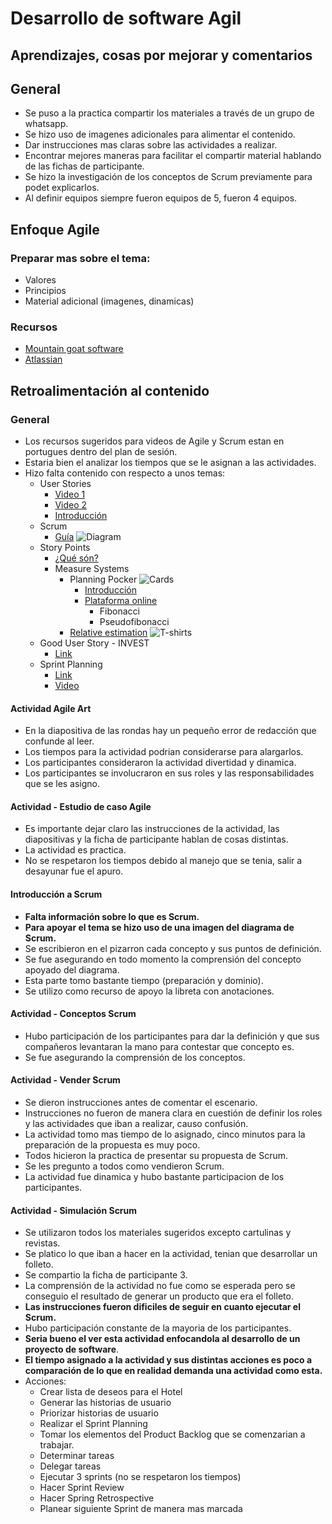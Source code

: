 # Desarrollo de software Agil

## Aprendizajes, cosas por mejorar y comentarios

## General
- Se puso a la practica compartir los materiales a través de un grupo de whatsapp.
- Se hizo uso de imagenes adicionales para alimentar el contenido.
- Dar instrucciones mas claras sobre las actividades a realizar.
- Encontrar mejores maneras para facilitar el compartir material hablando de las fichas de participante.
- Se hizo la investigación de los conceptos de Scrum previamente para podet
explicarlos.
- Al definir equipos siempre fueron equipos de 5, fueron 4 equipos.

## Enfoque Agile

### Preparar mas sobre el tema:
- Valores
- Principios
- Material adicional (imagenes, dinamicas)

### Recursos
- [Mountain goat software](https://www.mountaingoatsoftware.com/)
- [Atlassian](https://www.atlassian.com/agile)

## Retroalimentación al contenido

### General
- Los recursos sugeridos para videos de Agile y Scrum estan en portugues dentro del plan de sesión.
- Estaria bien el analizar los tiempos que se le asignan a las actividades.
- Hizo falta contenido con respecto a unos temas:
    - User Stories
        - [Video 1](https://www.youtube.com/watch?v=tKSUokG3Y0w)
        - [Video 2](https://www.youtube.com/watch?v=apOvF9NVguA)
        - [Introducción](https://www.mountaingoatsoftware.com/presentations/introduction-to-user-stories)
    - Scrum
        - [Guía](https://www.scrumguides.org/index.html)
        ![Diagram](https://i.pinimg.com/originals/fb/ee/55/fbee5577b8a4009077154b5624706097.jpg)
    - Story Points
        + [¿Qué són?](https://www.mountaingoatsoftware.com/blog/what-are-story-points)
        + Measure Systems
            + Planning Pocker
            ![Cards](https://d2o2utebsixu4k.cloudfront.net/media/images/1535700316774-image1.png)
                + [Introducción](https://www.mountaingoatsoftware.com/agile/planning-poker)
                + [Plataforma online](https://www.planningpoker.com/)
                    + Fibonacci
                    + Pseudofibonacci
            + [Relative estimation](https://www.agilealliance.org/glossary/relative-estimation/)
            ![T-shirts](https://miro.medium.com/max/2398/1*axfLvwpz92-7ybaohbGxwg.png)
    - Good User Story - INVEST
        - [Link](https://agileforall.com/new-to-agile-invest-in-good-user-stories/)
    - Sprint Planning
        - [Link](https://www.agilealliance.org/glossary/sprint-planning/)
        - [Video](https://www.youtube.com/watch?v=wPvG9NZNUa4)

#### Actividad Agile Art
- En la diapositiva de las rondas hay un pequeño error de redacción que confunde al leer.
- Los tiempos para la actividad podrian considerarse para alargarlos.
- Los participantes consideraron la actividad divertidad y dinamica.
- Los participantes se involucraron en sus roles y las responsabilidades que se les asigno.

#### Actividad - Estudio de caso Agile
- Es importante dejar claro las instrucciones de la actividad, las diapositivas
y la ficha de participante hablan de cosas distintas.
- La actividad es practica.
- No se respetaron los tiempos debido al manejo que se tenia, salir a desayunar fue el apuro.

#### Introducción a Scrum

- **Falta información sobre lo que es Scrum.**
- **Para apoyar el tema se hizo uso de una imagen del diagrama de Scrum.**
- Se escribieron en el pizarron cada concepto y sus puntos de definición.
- Se fue asegurando en todo momento la comprensión del concepto apoyado del diagrama.
- Esta parte tomo bastante tiempo (preparación y dominio).
- Se utilizo como recurso de apoyo la libreta con anotaciones.

#### Actividad - Conceptos Scrum

- Hubo participación de los participantes para dar la definición y que
sus compañeros levantaran la mano para contestar que concepto es.
- Se fue asegurando la comprensión de los conceptos.

#### Actividad - Vender Scrum

- Se dieron instrucciones antes de comentar el escenario.
- Instrucciones no fueron de manera clara en cuestión de definir los roles y las actividades que iban a realizar, causo confusión.
- La actividad tomo mas tiempo de lo asignado, cinco minutos para la preparación de la propuesta es muy poco.
- Todos hicieron la practica de presentar su propuesta de Scrum.
- Se les pregunto a todos como vendieron Scrum.
- La actividad fue dinamica y hubo bastante participacion de los participantes.

#### Actividad - Simulación Scrum

- Se utilizaron todos los materiales sugeridos excepto cartulinas y revistas.
- Se platico lo que iban a hacer en la actividad, tenian que desarrollar un folleto.
- Se compartio la ficha de participante 3.
- La comprensión de la actividad no fue como se esperada pero se conseguio el resultado de generar un producto que era el folleto.
- **Las instrucciones fueron dificiles de seguir en cuanto ejecutar el Scrum.**
- Hubo participación constante de la mayoria de los participantes.
- **Seria bueno el ver esta actividad enfocandola al desarrollo de un proyecto de software**.
- **El tiempo asignado a la actividad y sus distintas acciones es poco a comparación de lo que en realidad demanda una actividad como esta.**
- Acciones: 
    - Crear lista de deseos para el Hotel
    - Generar las historias de usuario
    - Priorizar historias de usuario
    - Realizar el Sprint Planning
    - Tomar los elementos del Product Backlog que se comenzarian a trabajar.
    - Determinar tareas
    - Delegar tareas
    - Ejecutar 3 sprints (no se respetaron los tiempos)
    - Hacer Sprint Review
    - Hacer Spring Retrospective
    - Planear siguiente Sprint de manera mas marcada

